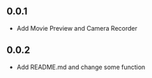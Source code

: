 ## 0.0.1

* Add Movie Preview and Camera Recorder

## 0.0.2

* Add README.md and change some function
